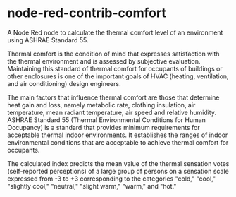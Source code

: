 # node-red-contrib-comfort
A Node Red node to calculate the thermal comfort level of an environment using ASHRAE Standard 55.


Thermal comfort is the condition of mind that expresses satisfaction with the thermal environment and is assessed by subjective evaluation. Maintaining this standard of thermal comfort for occupants of buildings or other enclosures is one of the important goals of HVAC (heating, ventilation, and air conditioning) design engineers.

The main factors that influence thermal comfort are those that determine heat gain and loss, namely metabolic rate, clothing insulation, air temperature, mean radiant temperature, air speed and relative humidity.  ASHRAE Standard 55 (Thermal Environmental Conditions for Human Occupancy) is a standard that provides minimum requirements for acceptable thermal indoor environments. It establishes the ranges of indoor environmental conditions that are acceptable to achieve thermal comfort for occupants.

The calculated index predicts the mean value of the thermal sensation votes (self-reported perceptions) of a large group of persons on a sensation scale expressed from -3 to +3 corresponding to the categories "cold," "cool," "slightly cool," "neutral," "slight warm," "warm," and "hot."
